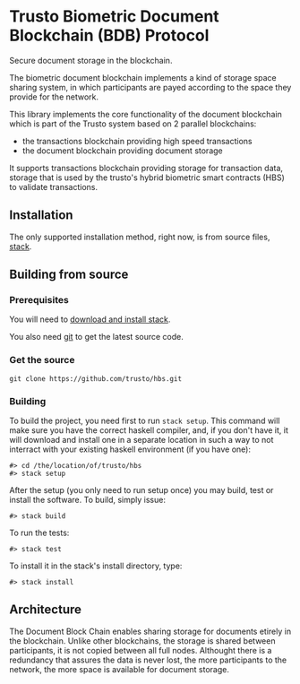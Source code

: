 # Trusto Biometric Document Blockchain (BDB) Protocol

Secure document storage in the blockchain.

The biometric document blockchain implements a kind of storage space
sharing system, in which participants are payed according to the 
space they provide for the network. 

This library implements the core functionality of the document blockchain
which is part of the Trusto system based on 2 parallel blockchains:

*   the transactions blockchain providing high speed transactions
*   the document blockchain providing document storage

It supports transactions blockchain providing storage for transaction data,
storage that is used by the trusto's hybrid biometric smart contracts (HBS)
to validate transactions.

## Installation

The only supported installation method, right now, is from source files,
[stack](http://www.haskellstack.org/).

## Building from source

### Prerequisites

You will need to [download and install stack](https://docs.haskellstack.org/en/stable/README/#how-to-install).

You also need [git](https://git-scm.com/) to get the latest source code.

### Get the source

    git clone https://github.com/trusto/hbs.git
    
### Building

To build the project, you need first to run `stack setup`. This command
will make sure you have the correct haskell compiler, and, if you don't
have it, it will download and install one in a separate location in such
a way to not interract with your existing haskell environment (if you have one):

    #> cd /the/location/of/trusto/hbs
    #> stack setup
    
After the setup (you only need to run setup once) you may build, test or install
the software. To build, simply issue:

    #> stack build
    
To run the tests:

    #> stack test
    
To install it in the stack's install directory, type:

    #> stack install

## Architecture

The Document Block Chain enables sharing storage for documents etirely in the blockchain. Unlike other blockchains,
the storage is shared between participants, it is not copied between all full nodes. Althought there is a redundancy
that assures the data is never lost, the more participants to the network, the more space is available for document
storage.

